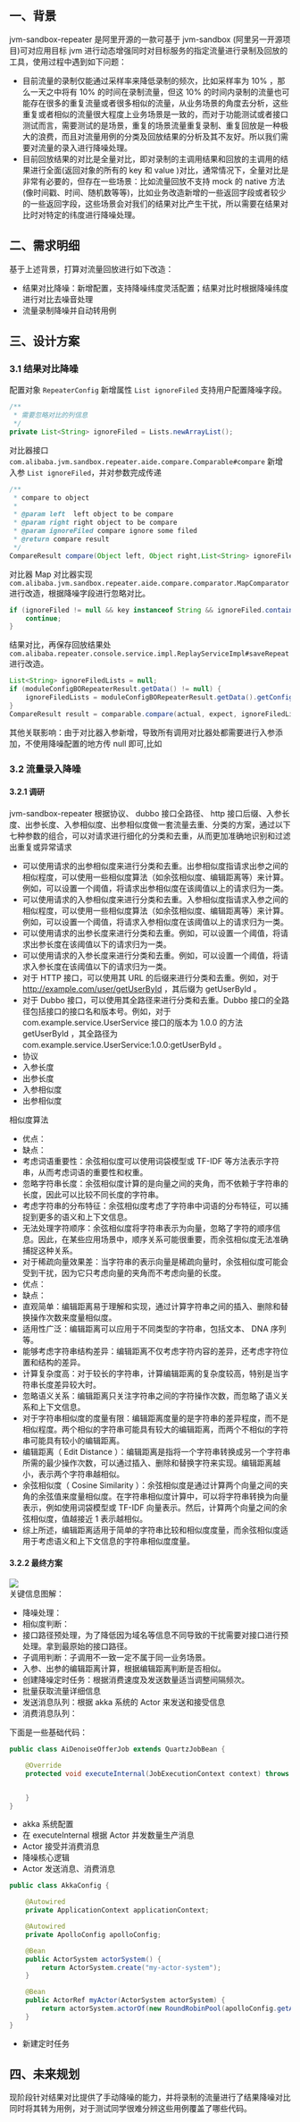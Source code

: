 <a name="DytWh"></a>
## 一、背景
jvm-sandbox-repeater 是阿里开源的一款可基于 jvm-sandbox (阿里另一开源项目)可对应用目标 jvm 进行动态增强同时对目标服务的指定流量进行录制及回放的工具，使用过程中遇到如下问题：

- 目前流量的录制仅能通过采样率来降低录制的频次，比如采样率为 10% ，那么一天之中将有 10% 的时间在录制流量，但这 10% 的时间内录制的流量也可能存在很多的重复流量或者很多相似的流量，从业务场景的角度去分析，这些重复或者相似的流量很大程度上业务场景是一致的，而对于功能测试或者接口测试而言，需要测试的是场景，重复的场景流量重复录制、重复回放是一种极大的浪费，而且对流量用例的分类及回放结果的分析及其不友好。所以我们需要对流量的录入进行降噪处理。
- 目前回放结果的对比是全量对比，即对录制的主调用结果和回放的主调用的结果进行全面(返回对象的所有的 key 和 value )对比，通常情况下，全量对比是非常有必要的，但存在一些场景：比如流量回放不支持 mock 的 native 方法(像时间戳、时间、随机数等等)，比如业务改造新增的一些返回字段或者较少的一些返回字段，这些场景会对我们的结果对比产生干扰，所以需要在结果对比时对特定的纬度进行降噪处理。
<a name="eWXLP"></a>
## 二、需求明细
基于上述背景，打算对流量回放进行如下改造：

- 结果对比降噪：新增配置，支持降噪纬度灵活配置；结果对比时根据降噪纬度进行对比去噪音处理
- 流量录制降噪并自动转用例
<a name="Gvk8u"></a>
## 三、设计方案
<a name="pytcq"></a>
### 3.1 结果对比降噪
配置对象 `RepeaterConfig` 新增属性 `List ignoreFiled` 支持用户配置降噪字段。
```java
/**
 * 需要忽略对比的列信息
 */
private List<String> ignoreFiled = Lists.newArrayList();
```
对比器接口 `com.alibaba.jvm.sandbox.repeater.aide.compare.Comparable#compare` 新增入参 `List ignoreFiled`，并对参数完成传递
```java
/**
 * compare to object
 *
 * @param left  left object to be compare
 * @param right right object to be compare
 * @param ignoreFiled compare ignore some filed
 * @return compare result
 */
CompareResult compare(Object left, Object right,List<String> ignoreFiled);
```
对比器 Map 对比器实现 `com.alibaba.jvm.sandbox.repeater.aide.compare.comparator.MapComparator` 进行改造，根据降噪字段进行忽略对比。
```java
if (ignoreFiled != null && key instanceof String && ignoreFiled.contains(key)) {
    continue;
}
```
结果对比，再保存回放结果处 `com.alibaba.repeater.console.service.impl.ReplayServiceImpl#saveRepeat` 进行改造。
```java
List<String> ignoreFiledLists = null;
if (moduleConfigBORepeaterResult.getData() != null) {
    ignoreFiledLists = moduleConfigBORepeaterResult.getData().getConfigModel().getIgnoreFiled();
}
CompareResult result = comparable.compare(actual, expect, ignoreFiledLists);
```
其他关联影响：由于对比器入参新增，导致所有调用对比器处都需要进行入参添加，不使用降噪配置的地方传 null 即可,比如
<a name="Sr372"></a>
### 3.2 流量录入降噪
<a name="nie8P"></a>
#### 3.2.1 调研
jvm-sandbox-repeater 根据协议、 dubbo 接口全路径、 http 接口后缀、入参长度、出参长度、入参相似度、出参相似度做一套流量去重、分类的方案，通过以下七种参数的组合，可以对请求进行细化的分类和去重，从而更加准确地识别和过滤出重复或异常请求

- 可以使用请求的出参相似度来进行分类和去重。出参相似度指请求出参之间的相似程度，可以使用一些相似度算法（如余弦相似度、编辑距离等）来计算。例如，可以设置一个阈值，将请求出参相似度在该阈值以上的请求归为一类。
- 可以使用请求的入参相似度来进行分类和去重。入参相似度指请求入参之间的相似程度，可以使用一些相似度算法（如余弦相似度、编辑距离等）来计算。例如，可以设置一个阈值，将请求入参相似度在该阈值以上的请求归为一类。
- 可以使用请求的出参长度来进行分类和去重。例如，可以设置一个阈值，将请求出参长度在该阈值以下的请求归为一类。
- 可以使用请求的入参长度来进行分类和去重。例如，可以设置一个阈值，将请求入参长度在该阈值以下的请求归为一类。
- 对于 HTTP 接口，可以使用其 URL 的后缀来进行分类和去重。例如，对于 http://example.com/user/getUserById ，其后缀为 getUserById 。
- 对于 Dubbo 接口，可以使用其全路径来进行分类和去重。Dubbo 接口的全路径包括接口的接口名和版本号。例如，对于 com.example.service.UserService 接口的版本为 1.0.0 的方法 getUserById ，其全路径为 com.example.service.UserService:1.0.0:getUserById 。
- 协议
- 入参长度
- 出参长度
- 入参相似度
- 出参相似度

相似度算法

- 优点：
- 缺点：
- 考虑词语重要性：余弦相似度可以使用词袋模型或 TF-IDF 等方法表示字符串，从而考虑词语的重要性和权重。
- 忽略字符串长度：余弦相似度计算的是向量之间的夹角，而不依赖于字符串的长度，因此可以比较不同长度的字符串。
- 考虑字符串的分布特征：余弦相似度考虑了字符串中词语的分布特征，可以捕捉到更多的语义和上下文信息。
- 无法处理字符顺序：余弦相似度将字符串表示为向量，忽略了字符的顺序信息。因此，在某些应用场景中，顺序关系可能很重要，而余弦相似度无法准确捕捉这种关系。
- 对于稀疏向量效果差：当字符串的表示向量是稀疏向量时，余弦相似度可能会受到干扰，因为它只考虑向量的夹角而不考虑向量的长度。
- 优点：
- 缺点：
- 直观简单：编辑距离易于理解和实现，通过计算字符串之间的插入、删除和替换操作次数来度量相似度。
- 适用性广泛：编辑距离可以应用于不同类型的字符串，包括文本、 DNA 序列等。
- 能够考虑字符串结构差异：编辑距离不仅考虑字符内容的差异，还考虑字符位置和结构的差异。
- 计算复杂度高：对于较长的字符串，计算编辑距离的复杂度较高，特别是当字符串长度差异较大时。
- 忽略语义关系：编辑距离只关注字符串之间的字符操作次数，而忽略了语义关系和上下文信息。
- 对于字符串相似度的度量有限：编辑距离度量的是字符串的差异程度，而不是相似程度。两个相似的字符串可能具有较大的编辑距离，而两个不相似的字符串可能具有较小的编辑距离。
- 编辑距离（ Edit Distance ）：编辑距离是指将一个字符串转换成另一个字符串所需的最少操作次数，可以通过插入、删除和替换字符来实现。编辑距离越小，表示两个字符串越相似。
- 余弦相似度（ Cosine Similarity ）：余弦相似度是通过计算两个向量之间的夹角的余弦值来度量相似度。在字符串相似度计算中，可以将字符串转换为向量表示，例如使用词袋模型或 TF-IDF 向量表示。然后，计算两个向量之间的余弦相似度，值越接近 1 表示越相似。
- 综上所述，编辑距离适用于简单的字符串比较和相似度度量，而余弦相似度适用于考虑语义和上下文信息的字符串相似度度量。
<a name="uFg6O"></a>
#### 3.2.2 最终方案
![](https://cdn.nlark.com/yuque/0/2023/png/396745/1695175402251-f6ed296d-3394-4817-aeba-57e948fa75ad.png#averageHue=%23b1d688&clientId=u312a9ae1-ad41-4&from=paste&id=u1add138d&originHeight=466&originWidth=1080&originalType=url&ratio=2.5&rotation=0&showTitle=false&status=done&style=none&taskId=u74d7689b-0a18-4f44-8ad6-da382a2c115&title=)<br />关键信息图解：

- 降噪处理：
- 相似度判断：
- 接口路径预处理，为了降低因为域名等信息不同导致的干扰需要对接口进行预处理。拿到最原始的接口路径。
- 子调用判断：子调用不一致一定不属于同一业务场景。
- 入参、出参的编辑距离计算，根据编辑距离判断是否相似。
- 创建降噪定时任务：根据消费速度及发送数量适当调整间隔频次。
- 批量获取流量详细信息
- 发送消息队列：根据 akka 系统的 Actor 来发送和接受信息
- 消费消息队列：

下面是一些基础代码：
```java
public class AiDenoiseOfferJob extends QuartzJobBean {

    @Override
    protected void executeInternal(JobExecutionContext context) throws JobExecutionException {


    }
}
```

- akka 系统配置
- 在 executeInternal 根据 Actor 并发数量生产消息
- Actor 接受并消费消息
- 降噪核心逻辑
- Actor 发送消息、消费消息
```java
public class AkkaConfig {

    @Autowired
    private ApplicationContext applicationContext;

    @Autowired
    private ApolloConfig apolloConfig;

    @Bean
    public ActorSystem actorSystem() {
        return ActorSystem.create("my-actor-system");
    }

    @Bean
    public ActorRef myActor(ActorSystem actorSystem) {
        return actorSystem.actorOf(new RoundRobinPool(apolloConfig.getActorNum()).props(Props.create(MyActor.class,applicationContext)), "router");
    }
}
```

- 新建定时任务
<a name="hK1Zd"></a>
## 四、未来规划
现阶段针对结果对比提供了手动降噪的能力，并将录制的流量进行了结果降噪对比同时将其转为用例，对于测试同学很难分辨这些用例覆盖了哪些代码。
